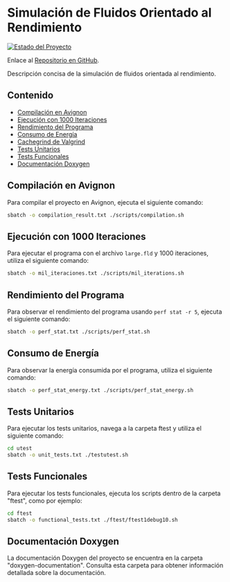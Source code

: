 # Simulación de Fluidos Orientado al Rendimiento

[![Estado del Proyecto](https://img.shields.io/badge/estado-finalizado-red.svg)](https://github.com/bale2manos/ac_p1/tree/final_version)

Enlace al [Repositorio en GitHub](https://github.com/bale2manos/ac_p1/tree/final_version).

Descripción concisa de la simulación de fluidos orientada al rendimiento.

## Contenido

- [Compilación en Avignon](#compilación-en-avignon)
- [Ejecución con 1000 Iteraciones](#ejecución-con-1000-iteraciones)
- [Rendimiento del Programa](#rendimiento-del-programa)
- [Consumo de Energía](#consumo-de-energía)
- [Cachegrind de Valgrind](#cachegrind-de-valgrind)
- [Tests Unitarios](#tests-unitarios)
- [Tests Funcionales](#tests-funcionales)
- [Documentación Doxygen](#documentación-doxygen)

## Compilación en Avignon

Para compilar el proyecto en Avignon, ejecuta el siguiente comando:

```bash
sbatch -o compilation_result.txt ./scripts/compilation.sh
```

## Ejecución con 1000 Iteraciones

Para ejecutar el programa con el archivo `large.fld` y 1000 iteraciones, utiliza el siguiente comando:

```bash
sbatch -o mil_iteraciones.txt ./scripts/mil_iterations.sh
```

## Rendimiento del Programa

Para observar el rendimiento del programa usando `perf stat -r 5`, ejecuta el siguiente comando:

```bash
sbatch -o perf_stat.txt ./scripts/perf_stat.sh
```
## Consumo de Energía

Para observar la energía consumida por el programa, utiliza el siguiente comando:

```bash
sbatch -o perf_stat_energy.txt ./scripts/perf_stat_energy.sh
```

## Tests Unitarios
Para ejecutar los tests unitarios, navega a la carpeta ftest y utiliza el siguiente comando:

```bash
cd utest
sbatch -o unit_tests.txt ./testutest.sh
```

## Tests Funcionales
Para ejecutar los tests funcionales, ejecuta los scripts dentro de la carpeta "ftest", como por ejemplo:

```bash
cd ftest
sbatch -o functional_tests.txt ./ftest/ftest1debug10.sh
```

## Documentación Doxygen
La documentación Doxygen del proyecto se encuentra en la carpeta "doxygen-documentation". Consulta esta carpeta para obtener información detallada sobre la documentación.
